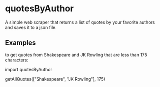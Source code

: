 # quotesByAuthor
A simple web scraper that returns a list of quotes by your favorite authors and saves it to a json file.

## Examples
to get quotes from Shakespeare and JK Rowling that are less than 175 characters:

import quotesByAuthor

getAllQuotes(["Shakespeare", "JK Rowling"], 175)
